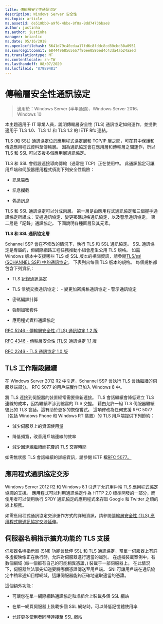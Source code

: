 ```yaml
---
title: 傳輸層安全性通訊協定
description: Windows Server 安全性
ms.topic: article
ms.assetid: de510bb0-a9f6-4bbe-8f8a-8dd7473bbae8
author: justinha
ms.author: justinha
manager: brianlic
ms.date: 05/16/2018
ms.openlocfilehash: 5641d79c40edaa17fd6c8fddc8cd80cbd30a0951
ms.sourcegitcommit: 68444968565667f86ee0586ed4c43da4ab24aaed
ms.translationtype: MT
ms.contentlocale: zh-TW
ms.lasthandoff: 08/07/2020
ms.locfileid: "87989481"
---
```

# <a name="transport-layer-security-protocol"></a>傳輸層安全性通訊協定

>適用於：Windows Server (半年通道)、Windows Server 2016、Windows 10

本主題適用于 IT 專業人員，說明傳輸層安全性 (TLS) 通訊協定如何運作，並提供適用于 TLS 1.0、TLS 1.1 和 TLS 1.2 的 IETF Rfc 連結。

TLS (和 SSL) 通訊協定位於應用程式協定層和 TCP/IP 層之間，可在其中保護和傳送應用程式資料至傳輸層。 因為通訊協定會在應用層和傳輸層之間運作，所以 TLS 和 SSL 可以支援多個應用層通訊協定。

TLS 和 SSL 會假設連接導向傳輸（通常是 TCP）正在使用中。 此通訊協定可讓用戶端和伺服器應用程式偵測下列安全性風險：

-   訊息篡改

-   訊息攔截

-   偽造訊息

TLS 和 SSL 通訊協定可以分成兩層。 第一層是由應用程式通訊協定和三個握手通訊協定所組成：交握通訊協定、變更密碼規格通訊協定，以及警示通訊協定。 第二層是「記錄」通訊協定。 下圖說明各種圖層及其元素。

**TLS 和 SSL 通訊協定層**


Schannel SSP 會在不修改的情況下，執行 TLS 和 SSL 通訊協定。 SSL 通訊協定是專屬的，但網際網路工程任務推動小組會產生公用 TLS 規格。 如需 Windows 版本中支援哪些 TLS 或 SSL 版本的相關資訊，請參閱[TLS/ssl (SCHANNEL SSP) 中的通訊協定](/windows/win32/secauthn/protocols-in-tls-ssl--schannel-ssp-)。 下表列出每個 TLS 版本的規格。 每個規格都包含下列資訊：

-   TLS 記錄通訊協定

-   TLS 信號交換通訊協定： \- 變更加密規格通訊協定 \- 警示通訊協定

-   密碼編譯計算

-   強制加密套件

-   應用程式資料通訊協定

[RFC 5246 - 傳輸層安全性 (TLS) 通訊協定 1.2 版](http://tools.ietf.org/html/rfc5246)

[RFC 4346 - 傳輸層安全性 (TLS) 通訊協定 1.1 版](http://tools.ietf.org/html/rfc4346)

[RFC 2246 - TLS 通訊協定 1.0 版](http://tools.ietf.org/html/rfc2246)

## <a name="tls-session-resumption"></a><a name="BKMK_SessionResumption"></a>TLS 工作階段繼續
在 Windows Server 2012 R2 中引進，Schannel SSP 會執行 TLS 會話繼續的伺服器端部分。 RFC 5077 的用戶端實作已加入 Windows 8 中。

將 TLS 連接到伺服器的裝置經常需要重新連接。 TLS 會話繼續會降低建立 TLS 連線的成本，因為繼續牽涉到縮寫的 TLS 交握。 藉由允許一組 TLS 伺服器繼續彼此的 TLS 會話，這有助於更多的恢復嘗試。 這項修改為任何支援 RFC 5077 （包括 Windows Phone 和 Windows RT 裝置）的 TLS 用戶端提供下列節約：

-   減少伺服器上的資源使用量

-   降低頻寬，改善用戶端連線的效率

-   減少因連線繼續而花費的 TLS 交握時間

如需無狀態 TLS 會話繼續的詳細資訊，請參閱 IETF 檔[RFC 5077。](http://www.ietf.org/rfc/rfc5077)

## <a name="application-protocol-negotiation"></a><a name="BKMK_AppProtocolNego"></a>應用程式通訊協定交涉
 Windows Server 2012 R2 和 Windows 8.1 引進了允許用戶端 TLS 應用程式協定協調的支援。 應用程式可以利用通訊協定作為 HTTP 2.0 標準開發的一部分，而使用者可以使用執行 SPDY 通訊協定的應用程式來存取 Google 和 Twitter 之類的線上服務。

如需應用程式通訊協定交涉運作方式的詳細資訊，請參閱[傳輸層安全性 (TLS) 應用程式層通訊協定交涉延伸](http://tools.ietf.org/search/draft-ietf-tls-applayerprotoneg-05)。

## <a name="tls-support-for-server-name-indication-extensions"></a><a name="BKMK_SNI"></a>伺服器名稱指示擴充功能的 TLS 支援
伺服器名稱指示器 (SNI) 功能會延伸 SSL 和 TLS 通訊協定，當單一伺服器上有許多虛擬映像正在執行時，允許對伺服器進行適當的識別。 在虛擬裝載案例中，有數個網域 (每一個都有自己的可能相異憑證，) 裝載于一部伺服器上。 在此情況下，伺服器無法事先知道要將哪個憑證傳送至用戶端。 SNI 可讓用戶端在通訊協定中稍早通知目標網域，這讓伺服器能夠正確地選取適當的憑證。

這個額外功能：

-   可讓您在單一網際網路通訊協定和埠組合上裝載多個 SSL 網站

-   在單一網頁伺服器上裝載多個 SSL 網站時，可以降低記憶體使用率

-   允許更多使用者同時連接至 SSL 網站